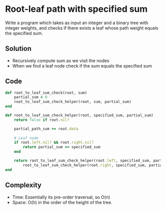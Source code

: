 # Root-leaf path with specified sum
Write a program which takes as input an integer and a binary tree with integer
weights, and checks if there exists a leaf whose path weight equals the specified sum.

## Solution
- Recursively compute sum as we visit the nodes
- When we find a leaf node check if the sum equals the specified sum

## Code
```ruby
def root_to_leaf_sum_check(root, sum)
    partial_sum = 0
    root_to_leaf_sum_check_helper(root, sum, partial_sum)
end

def root_to_leaf_sum_check_helper(root, specified_sum, partial_sum)
    return false if root.nil?

    partial_path_sum += root.data
    
    # Leaf node
    if root.left.nil? && root.right.nil?
        return partial_sum == specified_sum
    end

    return root_to_leaf_sum_check_helper(root.left, specified_sum, partial_sum) ||
        root_to_leaf_sum_check_helper(root.right, specified_sum, partial_sum)
end
```

## Complexity
- Time: Essentially its pre-order traversal, so O(n)
- Space: O(h) in the order of the height of the tree.
